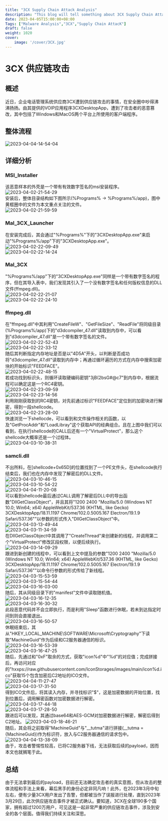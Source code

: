 ```yaml
---
title: "3CX Supply Chain Attack Analysis"
description: "This blog will tell something about 3CX Supply Chain Attack"
date: 2023-04-05T15:00:00+08:00
Tags: ["Malware Analysis","3CX","Supply Chain AttacK"]
draft: false
weight: 1020
cover: 
    image: '/cover/3CX.jpg'
---
```


# 3CX 供应链攻击  
## 概述  
近日，企业电话管理系统供应商3CX遭到供应链攻击的事情，在安全圈中吵得沸沸扬扬。由其提供的VOIP应用程序3CXDesktopApp，遭到了攻击者的恶意篡改，其中包括了Windows和MacOS两个平台上所使用的客户端程序。
## 整体流程  
![2023-04-04-14-54-04](https://raw.githubusercontent.com/g0mxxm/blog_pictures/main/blog/Fake-net%20Cookbook/2023-04-04-14-54-04.png)  
## 详细分析  
### MSI_Installer  
该恶意样本的外壳是一个带有有效数字签名的msi安装程序。  
![2023-04-02-21-54-29](https://raw.githubusercontent.com/g0mxxm/blog_pictures/main/blog/3CX/2023-04-02-21-54-29.png)  
安装后，整体目录结构如下图所示(%Programs% -> %Programs%/app)，图中黄框圈中的文件为本文重点关注的文件。  
![2023-04-02-21-59-59](https://raw.githubusercontent.com/g0mxxm/blog_pictures/main/blog/3CX/2023-04-02-21-59-59.png)  
### Mal_3CX_Launcher
在安装完成后，其会通过"%Programs%"下的"3CXDesktopApp.exe"来启动"%Programs%/app"下的"3CXDesktopApp.exe"。  
![2023-04-02-22-09-49](https://raw.githubusercontent.com/g0mxxm/blog_pictures/main/blog/3CX/2023-04-02-22-09-49.png)  
![2023-04-02-22-14-24](https://raw.githubusercontent.com/g0mxxm/blog_pictures/main/blog/3CX/2023-04-02-22-14-24.png)
### Mal_3CX  
"%Programs%/app"下的"3CXDesktopApp.exe"同样是一个带有数字签名的程序，但在其导入表中，我们发现其引入了一个没有数字签名和任何版权信息的DLL文件(ffmpeg.dll)。  
![2023-04-02-22-21-07](https://raw.githubusercontent.com/g0mxxm/blog_pictures/main/blog/3CX/2023-04-02-22-21-07.png)  
![2023-04-02-22-24-10](https://raw.githubusercontent.com/g0mxxm/blog_pictures/main/blog/3CX/2023-04-02-22-24-10.png)  
### ffmpeg.dll  
在"ffmpeg.dll"中其利用"CreateFileW"、"GetFileSize"、"ReadFile"将同级目录(%Programs%/app)下的"d3dcompiler_47.dll"读取到内存中，可以看到"d3dcompiler_47.dll"是一个带有数字签名的文件。  
![2023-04-02-22-52-43](https://raw.githubusercontent.com/g0mxxm/blog_pictures/main/blog/3CX/2023-04-02-22-52-43.png)  
![2023-04-02-22-33-12](https://raw.githubusercontent.com/g0mxxm/blog_pictures/main/blog/3CX/2023-04-02-22-33-12.png)  
随后其判断指定内存地址是否是以"4D5A"开头，以判断是否成功将"d3dcompiler_47.dll"读取到内存中；再通过循环遍历的方式在内存中搜索加密块的开始标识"FEEDFACE"。  
![2023-04-02-22-48-15](https://raw.githubusercontent.com/g0mxxm/blog_pictures/main/blog/3CX/2023-04-02-22-48-15.png)  
若成功找到标识头，则循环读取硬编码密钥"3jB(2bsG#@c7"到内存中，根据流程可以确定这是一个RC4密钥。  
![2023-04-02-23-09-59](https://raw.githubusercontent.com/g0mxxm/blog_pictures/main/blog/3CX/2023-04-02-23-09-59.png)  
![2023-04-02-23-14-56](https://raw.githubusercontent.com/g0mxxm/blog_pictures/main/blog/3CX/2023-04-02-23-14-56.png)  
利用刚刚获取到的RC4密钥，对先前通过标识"FEEDFACE"定位到的加密块进行解密，得到一段shellcode。  
![2023-04-02-23-28-00](https://raw.githubusercontent.com/g0mxxm/blog_pictures/main/blog/3CX/2023-04-02-23-28-00.png)  
快速浏览一下shellocde，可以看到和文件操作相关的函数，以及"GetProcAddr"和"LoadLibray"这个获取API的经典组合。且在上图中我们可以看到，在执行shellcode的CALL后还有一个"VirtualProtect"，那么这个shellcode大概率还是一个过程体。  
![2023-04-03-10-38-31](https://raw.githubusercontent.com/g0mxxm/blog_pictures/main/blog/3CX/2023-04-03-10-38-31.png)  
### samcli.dll  
不出所料，在[shellcode+0x65D]的位置找到了一个PE文件头，在shellcode执行结束后，我们也在内存中发现了解密后的DLL文件。  
![2023-04-03-10-46-15](https://raw.githubusercontent.com/g0mxxm/blog_pictures/main/blog/3CX/2023-04-03-10-46-15.png)  
![2023-04-03-10-54-22](https://raw.githubusercontent.com/g0mxxm/blog_pictures/main/blog/3CX/2023-04-03-10-54-22.png)  
![2023-04-04-11-20-08](https://raw.githubusercontent.com/g0mxxm/blog_pictures/main/blog/3CX/2023-04-04-11-20-08.png)  
可以看到shellcode最后通过CALL调用了解密后DLL中的导出函数"DllGetClassObject"，并且其将"1200 2400 \"Mozilla/5.0 (Windows NT 10.0; Win64; x64) AppleWebKit/537.36 (KHTML, like Gecko) 3CXDesktopApp/18.11.1197 Chrome/102.0.5005.167 Electron/19.1.9 Safari/537.36\""以参数的形式传入"DllGetClassObject"中。  
![2023-04-03-13-49-44](https://raw.githubusercontent.com/g0mxxm/blog_pictures/main/blog/3CX/2023-04-03-13-49-44.png)  
![2023-04-03-11-34-59](https://raw.githubusercontent.com/g0mxxm/blog_pictures/main/blog/3CX/2023-04-03-11-34-59.png)  
在DllGetClassObject中其调用了"CreateThread"来创建新的线程，并调用第二个"VirtualProtect"修改区段权限，以便后续执行。  
![2023-04-03-14-09-29](https://raw.githubusercontent.com/g0mxxm/blog_pictures/main/blog/3CX/2023-04-03-14-09-29.png)  
跟进到新创建的线程中，可以看到上文中提及的参数"1200 2400 \"Mozilla/5.0 (Windows NT 10.0; Win64; x64) AppleWebKit/537.36 (KHTML, like Gecko) 3CXDesktopApp/18.11.1197 Chrome/102.0.5005.167 Electron/19.1.9 Safari/537.36\""以命令行参数的形式传给了新线程。  
![2023-04-03-15-53-59](https://raw.githubusercontent.com/g0mxxm/blog_pictures/main/blog/3CX/2023-04-03-15-53-59.png)  
![2023-04-03-15-54-44](https://raw.githubusercontent.com/g0mxxm/blog_pictures/main/blog/3CX/2023-04-03-15-54-44.png)  
![2023-04-03-16-03-00](https://raw.githubusercontent.com/g0mxxm/blog_pictures/main/blog/3CX/2023-04-03-16-03-00.png)  
随后，其从同级目录下的"manifest"文件中读取随机值。  
![2023-04-03-16-12-35](https://raw.githubusercontent.com/g0mxxm/blog_pictures/main/blog/3CX/2023-04-03-16-12-35.png)  
![2023-04-03-16-30-32](https://raw.githubusercontent.com/g0mxxm/blog_pictures/main/blog/3CX/2023-04-03-16-30-32.png)  
此段恶意代码并不会立即执行，而是利用"Sleep"函数进行休眠，若未到达指定时间到则会直接退出。  
![2023-04-03-16-50-57](https://raw.githubusercontent.com/g0mxxm/blog_pictures/main/blog/3CX/2023-04-03-16-50-57.png)  
休眠结束后，其从"HKEY_LOCAL_MACHINE\SOFTWARE\Microsoft\Cryptography"下读取"MachineGuid"作为后续和C2服务器通信的标识。  
![2023-04-03-16-53-39](https://raw.githubusercontent.com/g0mxxm/blog_pictures/main/blog/3CX/2023-04-03-16-53-39.png)  
![2023-04-03-16-47-25](https://raw.githubusercontent.com/g0mxxm/blog_pictures/main/blog/3CX/2023-04-03-16-47-25.png)  
随后，先通过和"0xF"取余的方式，获取"icon%d"中"%d"的对应值；完成拼接后，再访问对应的"hxxps://raw.githubusercontent.com/IconStorages/images/main/icon%d.ico"获取15个包含加密后C2地址的ICO文件。  
![2023-04-04-11-27-47](https://raw.githubusercontent.com/g0mxxm/blog_pictures/main/blog/3CX/2023-04-04-11-27-47.png)  
![2023-04-03-17-31-50](https://raw.githubusercontent.com/g0mxxm/blog_pictures/main/blog/3CX/2023-04-03-17-31-50.png)  
得到ICO文件后，将其读入内存，并寻找标识"$"，这是加密数据的开始位置，找到位置后，调用解密函数对加密数据进行解密。  
![2023-04-03-17-44-18](https://raw.githubusercontent.com/g0mxxm/blog_pictures/main/blog/3CX/2023-04-03-17-44-18.png)  
![2023-04-03-17-28-50](https://raw.githubusercontent.com/g0mxxm/blog_pictures/main/blog/3CX/2023-04-03-17-28-50.png)  
跟进后可以发现，其通过base64和AES-GCM对加密数据进行解密，解密后得到C2地址。 
![2023-04-03-18-46-21](https://raw.githubusercontent.com/g0mxxm/blog_pictures/main/blog/3CX/2023-04-03-18-46-21.png)  
随后，其会将之前取得"MachineGuid"与"__tutma"进行拼接(__tutma = {MachineGuid})作为标识符，放入与C2服务器通信的请求包中。  
![2023-04-04-13-38-09](https://raw.githubusercontent.com/g0mxxm/blog_pictures/main/blog/3CX/2023-04-04-13-38-09.png)  
由于，攻击者警惕性较高，已将C2服务器下线，无法获取后续的payload，因而本文也就搁笔于此。
## 总结  
由于无法拿到最后的payload，目前还无法确定攻击者的真实意图，但从攻击的整体流程和手法上来看，幕后黑手的身份必定非同凡响！此外，在2023年3月中旬左右，便有少量3CX用户发出了告警，但都被当作了误报进行处理，直到2023年3月29日，此次供应链攻击事件才被正式确认。要知道，3CX在全球190多个国家，拥有超过1200万用户，可见这是一起非常严重的供应链攻击事件，涉及到安全的各个层面。值得我们持续关注和深思。
